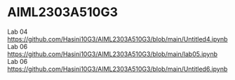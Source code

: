 # AIML2303A510G3
Lab 04 https://github.com/Hasini10G3/AIML2303A510G3/blob/main/Untitled4.ipynb      
Lab 06 https://github.com/Hasini10G3/AIML2303A510G3/blob/main/lab05.ipynb     
Lab 06 https://github.com/Hasini10G3/AIML2303A510G3/blob/main/Untitled6.ipynb
